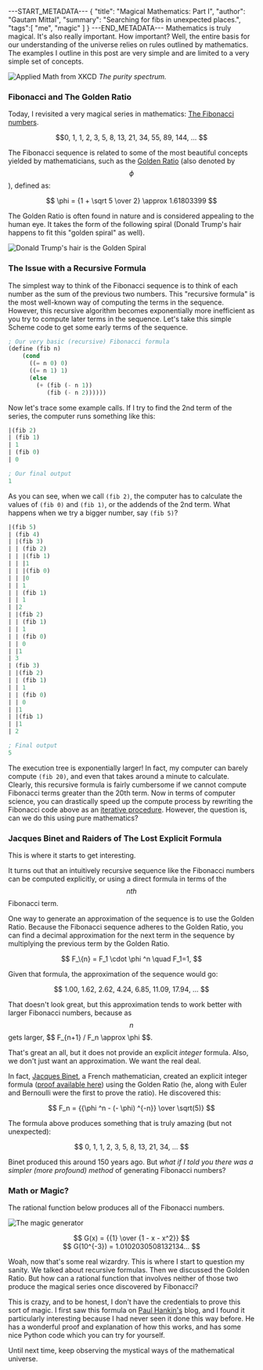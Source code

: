 ---START_METADATA---
{
  "title": "Magical Mathematics: Part I",
  "author": "Gautam Mittal",
  "summary": "Searching for fibs in unexpected places.",
  "tags":[
    "me",
    "magic"
  ]
}
---END_METADATA---
Mathematics is truly magical. It's also really important. How important? Well, the entire basis for our understanding of the universe relies on rules outlined by mathematics. The examples I outline in this post are very simple and are limited to a very simple set of concepts.

![Applied Math from XKCD](http://imgs.xkcd.com/comics/purity.png)
<lead>_The purity spectrum._</lead>

### Fibonacci and The Golden Ratio
Today, I revisited a very magical series in mathematics: [The Fibonacci numbers](https://en.wikipedia.org/wiki/Fibonacci_number).

<center>$$0, 1, 1, 2, 3, 5, 8, 13, 21, 34, 55, 89, 144, ... $$</center>

The Fibonacci sequence is related to some of the most beautiful concepts yielded by mathematicians, such as the [Golden Ratio](https://en.wikipedia.org/wiki/Golden_ratio) (also denoted by $$\phi$$), defined as:

<center>$$ \phi = {1 + \sqrt 5 \over 2} \approx 1.61803399 $$</center>

The Golden Ratio is often found in nature and is considered appealing to the human eye. It takes the form of the following spiral (Donald Trump's hair happens to fit this "golden spiral" as well).

![Donald Trump's hair is the Golden Spiral](https://s-media-cache-ak0.pinimg.com/736x/eb/a0/81/eba081c6bf916fc86d809327dea09639.jpg)

### The Issue with a Recursive Formula
The simplest way to think of the Fibonacci sequence is to think of each number as the sum of the previous two numbers. This "recursive formula" is the most well-known way of computing the terms in the sequence. However, this recursive algorithm becomes exponentially more inefficient as you try to compute later terms in the sequence. Let's take this simple Scheme code to get some early terms of the sequence.
```scheme
; Our very basic (recursive) Fibonacci formula
(define (fib n)
    (cond
      ((= n 0) 0)
      ((= n 1) 1)
      (else
        (+ (fib (- n 1))
           (fib (- n 2))))))
```

Now let's trace some example calls. If I try to find the 2nd term of the series, the computer runs something like this:
```scheme
|(fib 2)
| (fib 1)
| 1
| (fib 0)
| 0

; Our final output
1
```

As you can see, when we call ```(fib 2)```, the computer has to calculate the values of ```(fib 0)``` and ```(fib 1)```, or the addends of the 2nd term. What happens when we try a bigger number, say ```(fib 5)```?
```scheme
|(fib 5)
| (fib 4)
| |(fib 3)
| | (fib 2)
| | |(fib 1)
| | |1
| | |(fib 0)
| | |0
| | 1
| | (fib 1)
| | 1
| |2
| |(fib 2)
| | (fib 1)
| | 1
| | (fib 0)
| | 0
| |1
| 3
| (fib 3)
| |(fib 2)
| | (fib 1)
| | 1
| | (fib 0)
| | 0
| |1
| |(fib 1)
| |1
| 2

; Final output
5
```
The execution tree is exponentially larger! In fact, my computer can barely compute ```(fib 20)```, and even that takes around a minute to calculate. Clearly, this recursive formula is fairly cumbersome if we cannot compute Fibonacci terms greater than the 20th term. Now in terms of computer science, you can drastically speed up the compute process by rewriting the Fibonacci code above as an [iterative procedure](https://mitpress.mit.edu/sicp/full-text/sicp/book/node15.html). However, the question is, can we do this using pure mathematics?

### Jacques Binet and Raiders of The Lost Explicit Formula
This is where it starts to get interesting.

It turns out that an intuitively recursive sequence like the Fibonacci numbers can be computed explicitly, or using a direct formula in terms of the $$nth$$ Fibonacci term.

One way to generate an approximation of the sequence is to use the Golden Ratio. Because the Fibonacci sequence adheres to the Golden Ratio, you can find a decimal approximation for the next term in the sequence by multiplying the previous term by the Golden Ratio.

<center>$$ F_\{n} = F_1 \cdot \phi ^n \quad F_1=1, $$</center>

Given that formula, the approximation of the sequence would go:

<center>$$ 1.00, 1.62, 2.62, 4.24, 6.85, 11.09, 17.94, ... $$</center>

That doesn't look great, but this approximation tends to work better with larger Fibonacci numbers, because as $$ n $$ gets larger, $$ F_\{n+1} / F_n  \approx  \phi $$.

That's great an all, but it does not provide an explicit _integer_ formula. Also, we don't just want an approximation. We want the real deal.

In fact, [Jacques Binet](http://mathworld.wolfram.com/BinetsFibonacciNumberFormula.html), a French mathematician, created an explicit integer formula ([proof available here](http://math.stackexchange.com/questions/846126/base-case-in-the-binet-formula-proof-by-strong-induction)) using the Golden Ratio (he, along with Euler and Bernoulli were the first to prove the ratio). He discovered this:

<center>$$ F_n = {{\phi ^n - (- \phi) ^{-n}} \over \sqrt(5)} $$</center>

The formula above produces something that is truly amazing (but not unexpected):
<center>$$ 0, 1, 1, 2, 3, 5, 8, 13, 21, 34, ... $$</center>

Binet produced this around 150 years ago. But _what if I told you there was a simpler (more profound) method_ of generating Fibonacci numbers?


### Math or Magic?
The rational function below produces all of the Fibonacci numbers.

![The magic generator](https://puu.sh/r64k0/c2642f6d1b.png)
<center>$$ G(x) = {{1} \over {1 - x - x^2}} $$</center>

<center>$$ G(10^{-3}) = 1.0102030508132134... $$</center>

Woah, now that's some real wizardry. This is where I start to question my sanity. We talked about recursive formulas. Then we discussed the Golden Ratio. But how can a rational function that involves neither of those two produce the magical series once discovered by Fibonacci?

This is crazy, and to be honest, I don't have the credentials to prove this sort of magic. I first saw this formula on [Paul Hankin's](https://paulhankin.github.io/Fibonacci/) blog, and I found it particularly interesting because I had never seen it done this way before. He has a wonderful proof and explanation of how this works, and has some nice Python code which you can try for yourself.

Until next time, keep observing the mystical ways of the mathematical universe.
